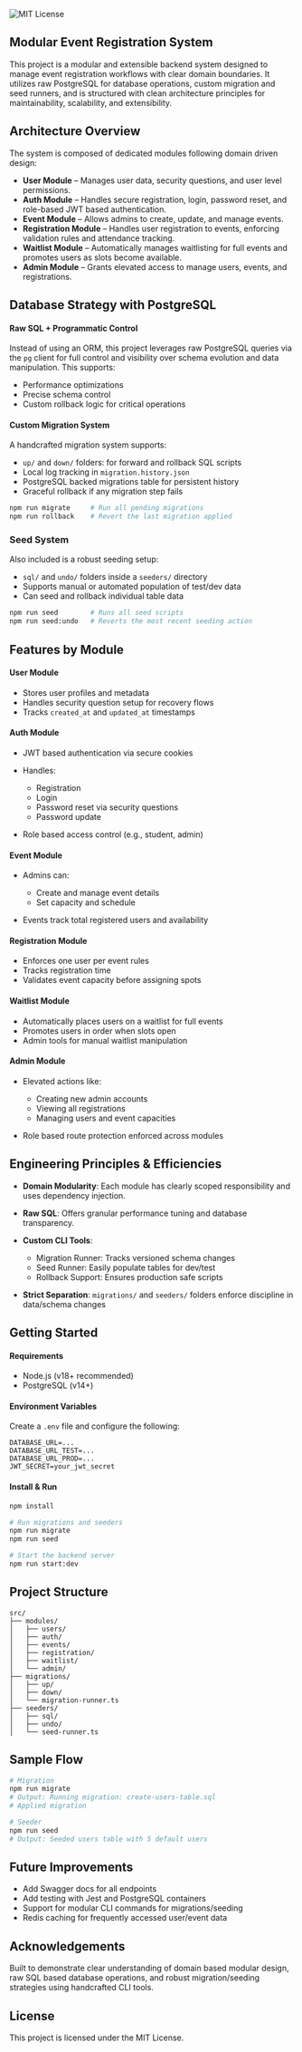 ![MIT License](https://img.shields.io/badge/license-MIT-green)

## Modular Event Registration System

This project is a modular and extensible backend system designed to manage event registration workflows with clear domain boundaries. It utilizes raw PostgreSQL for database operations, custom migration and seed runners, and is structured with clean architecture principles for maintainability, scalability, and extensibility.

## Architecture Overview

The system is composed of dedicated modules following domain driven design:

* **User Module** – Manages user data, security questions, and user level permissions.
* **Auth Module** – Handles secure registration, login, password reset, and role-based JWT based authentication.
* **Event Module** – Allows admins to create, update, and manage events.
* **Registration Module** – Handles user registration to events, enforcing validation rules and attendance tracking.
* **Waitlist Module** – Automatically manages waitlisting for full events and promotes users as slots become available.
* **Admin Module** – Grants elevated access to manage users, events, and registrations.

## Database Strategy with PostgreSQL

#### Raw SQL + Programmatic Control

Instead of using an ORM, this project leverages raw PostgreSQL queries via the `pg` client for full control and visibility over schema evolution and data manipulation. This supports:

* Performance optimizations
* Precise schema control
* Custom rollback logic for critical operations

#### Custom Migration System

A handcrafted migration system supports:

* `up/` and `down/` folders: for forward and rollback SQL scripts
* Local log tracking in `migration.history.json`
* PostgreSQL backed migrations table for persistent history
* Graceful rollback if any migration step fails

```bash
npm run migrate     # Run all pending migrations
npm run rollback    # Revert the last migration applied
```

### Seed System

Also included is a robust seeding setup:

* `sql/` and `undo/` folders inside a `seeders/` directory
* Supports manual or automated population of test/dev data
* Can seed and rollback individual table data

```bash
npm run seed        # Runs all seed scripts
npm run seed:undo   # Reverts the most recent seeding action
```

## Features by Module

#### User Module

* Stores user profiles and metadata
* Handles security question setup for recovery flows
* Tracks `created_at` and `updated_at` timestamps

#### Auth Module

* JWT based authentication via secure cookies
* Handles:

  * Registration
  * Login
  * Password reset via security questions
  * Password update
* Role based access control (e.g., student, admin)

#### Event Module

* Admins can:

  * Create and manage event details
  * Set capacity and schedule
* Events track total registered users and availability

#### Registration Module

* Enforces one user per event rules
* Tracks registration time
* Validates event capacity before assigning spots

#### Waitlist Module

* Automatically places users on a waitlist for full events
* Promotes users in order when slots open
* Admin tools for manual waitlist manipulation

#### Admin Module

* Elevated actions like:

  * Creating new admin accounts
  * Viewing all registrations
  * Managing users and event capacities
* Role based route protection enforced across modules

## Engineering Principles & Efficiencies

* **Domain Modularity**: Each module has clearly scoped responsibility and uses dependency injection.
* **Raw SQL**: Offers granular performance tuning and database transparency.
* **Custom CLI Tools**:

  * Migration Runner: Tracks versioned schema changes
  * Seed Runner: Easily populate tables for dev/test
  * Rollback Support: Ensures production safe scripts
* **Strict Separation**: `migrations/` and `seeders/` folders enforce discipline in data/schema changes

## Getting Started

#### Requirements

* Node.js (v18+ recommended)
* PostgreSQL (v14+)

#### Environment Variables

Create a `.env` file and configure the following:

```env
DATABASE_URL=...
DATABASE_URL_TEST=...
DATABASE_URL_PROD=...
JWT_SECRET=your_jwt_secret
```

#### Install & Run

```bash
npm install

# Run migrations and seeders
npm run migrate
npm run seed

# Start the backend server
npm run start:dev
```

## Project Structure

```plaintext
src/
├── modules/
│   ├── users/
│   ├── auth/
│   ├── events/
│   ├── registration/
│   ├── waitlist/
│   └── admin/
├── migrations/
│   ├── up/
│   ├── down/
│   └── migration-runner.ts
├── seeders/
│   ├── sql/
│   ├── undo/
│   └── seed-runner.ts
```

## Sample Flow

```bash
# Migration
npm run migrate
# Output: Running migration: create-users-table.sql
# Applied migration

# Seeder
npm run seed
# Output: Seeded users table with 5 default users
```

## Future Improvements

* Add Swagger docs for all endpoints
* Add testing with Jest and PostgreSQL containers
* Support for modular CLI commands for migrations/seeding
* Redis caching for frequently accessed user/event data


## Acknowledgements

Built to demonstrate clear understanding of domain based modular design, raw SQL based database operations, and robust migration/seeding strategies using handcrafted CLI tools.


## License

This project is licensed under the MIT License.
